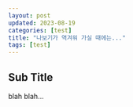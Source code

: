 ```yaml
---
layout: post
updated: 2023-08-19
categories: [test]
title: "나보기가 역겨워 가실 때에는..."
tags: [test]
---
```


## Sub Title

blah blah...